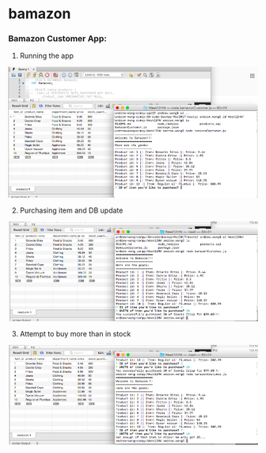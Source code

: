 # bamazon

### Bamazon Customer App:
1. Running the app

![customer 1](/screenshots/customer_1.png)

2. Purchasing item and DB update

![customer 2](/screenshots/customer_2.png)

3. Attempt to buy more than in stock

![customer 3](/screenshots/customer_3.png)
